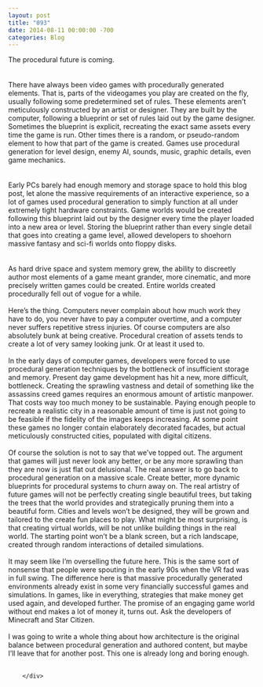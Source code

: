 ```yaml
---
layout: post
title: "093"
date: 2014-08-11 00:00:00 -700
categories: Blog
---
```


<div class="blog-content">
				<div class="paragraph" style="text-align:left;">The procedural future is coming. <br><span></span><br><span></span><br>There have always been video games with procedurally generated elements. That is, parts of the videogames you play are created on the fly, usually following some predetermined set of rules. These elements aren&rsquo;t meticulously constructed by an artist or designer. They are built by the computer, following a blueprint or set of rules laid out by the game designer. Sometimes the blueprint is explicit, recreating the exact same assets every time the game is run. Other times there is a random, or pseudo-random element to how that part of the game is created. Games use procedural generation for level design, enemy AI, sounds, music, graphic details, even game mechanics. <br><span></span><br><span></span><br>Early PCs barely had enough memory and storage space to hold this blog post, let alone the massive requirements of an interactive experience, so a lot of games used procedural generation to simply function at all under extremely tight hardware constraints. Game worlds would be created following this blueprint laid out by the designer every time the player loaded into a new area or level. Storing the blueprint rather than every single detail that goes into creating a game level, allowed developers to shoehorn massive fantasy and sci-fi worlds onto floppy disks. <br><span></span><br><span></span><br>As hard drive space and system memory grew, the ability to discreetly author most elements of a game meant grander, more cinematic, and more precisely written games could be created. Entire worlds created procedurally fell out of vogue for a while.<br><br>Here&rsquo;s the thing. Computers never complain about how much work they have to do, you never have to pay a computer overtime, and a computer never suffers repetitive stress injuries. Of course computers are also absolutely bunk at being creative. Procedural creation of assets tends to create a lot of very samey looking junk. Or at least it used to. <br><br>In the early days of computer games, developers were forced to use procedural generation techniques by the bottleneck of insufficient storage and memory. Present day game development has hit a new, more difficult, bottleneck. Creating the sprawling vastness and detail of something like the assassins creed games requires an enormous amount of artistic manpower. That costs way too much money to be sustainable. Paying enough people to recreate a realistic city in a reasonable amount of time is just not going to be feasible if the fidelity of the images keeps increasing. At some point these games no longer contain elaborately decorated facades, but actual meticulously constructed cities, populated with digital citizens.<br><br>Of course the solution is not to say that we&rsquo;ve topped out. The argument that games will just never look any better, or be any more sprawling than they are now is just flat out delusional. The real answer is to go back to procedural generation on a massive scale. Create better, more dynamic blueprints for procedural systems to churn away on. The real artistry of future games will not be perfectly creating single beautiful trees, but taking the trees that the world provides and strategically pruning them into a beautiful form. Cities and levels won&rsquo;t be designed, they will be grown and tailored to the create fun places to play. What might be most surprising, is that creating virtual worlds, will be not unlike building things in the real world. The starting point won&rsquo;t be a blank screen, but a rich landscape, created through random interactions of detailed simulations. <br><br>It may seem like I&rsquo;m overselling the future here. This is the same sort of nonsense that people were spouting in the early 90s when the VR fad was in full swing. The difference here is that massive procedurally generated environments already exist in some very financially successful games and simulations. In games, like in everything, strategies that make money get used again, and developed further. The promise of an engaging game world without end makes a lot of money it, turns out. Ask the developers of Minecraft and Star Citizen. <br><br>I was going to write a whole thing about how architecture is the original balance between procedural generation and authored content, but maybe I&rsquo;ll leave that for another post. This one is already long and boring enough.<br><br></div>

		</div>
        
